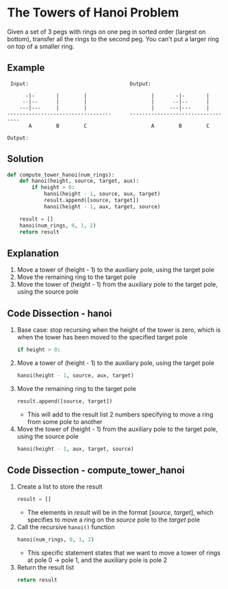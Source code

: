 # The Towers of Hanoi Problem
Given a set of 3 pegs with rings on one peg in sorted order (largest on bottom), transfer all the rings to the second peg. You can't put a larger ring on top of a smaller ring.

## Example
```
 Input:                                 Output:

      -|-       |        |                     |       -|-       |
     --|--      |        |                     |      --|--      |
    ---|---     |        |                     |     ---|---     |
----------------------------------      ----------------------------------
       A        B        C                     A        B        C

Output:
```

## Solution
```python
def compute_tower_hanoi(num_rings):
    def hanoi(height, source, target, aux):
        if height > 0:
            hanoi(height - 1, source, aux, target)
            result.append([source, target])
            hanoi(height - 1, aux, target, source)

    result = []
    hanoi(num_rings, 0, 1, 2)
    return result
```

## Explanation
1. Move a tower of (height - 1) to the auxiliary pole, using the target pole
2. Move the remaining ring to the target pole
3. Move the tower of (height - 1) from the auxiliary pole to the target pole, using the source pole

## Code Dissection - hanoi
1. Base case: stop recursing when the height of the tower is zero, which is when the tower has been moved to the specified target pole
    ```python
    if height > 0:
    ```
2. Move a tower of (height - 1) to the auxiliary pole, using the target pole
    ```python
    hanoi(height - 1, source, aux, target)
    ```
3. Move the remaining ring to the target pole
    ```python
    result.append([source, target])
    ```
    * This will add to the result list 2 numbers specifying to move a ring from some pole to another
4. Move the tower of (height - 1) from the auxiliary pole to the target pole, using the source pole
    ```python
    hanoi(height - 1, aux, target, source)
    ```

## Code Dissection - compute_tower_hanoi
1. Create a list to store the result
    ```python
    result = []
    ```
    * The elements in _result_ will be in the format [_source_, _target_], which specifies to move a ring on the _source_ pole to the _target_ pole
2. Call the recursive `hanoi()` function
    ```python
    hanoi(num_rings, 0, 1, 2)
    ```
    * This specific statement states that we want to move a tower of rings at pole 0 -> pole 1, and the auxiliary pole is pole 2
3. Return the result list
    ```python
    return result
    ```